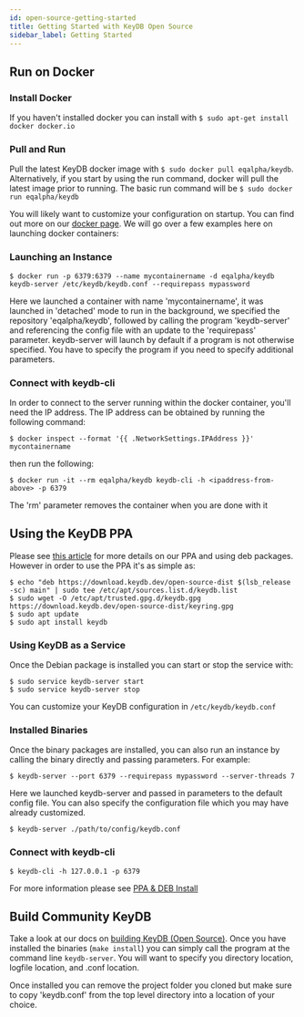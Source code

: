 ```yaml
---
id: open-source-getting-started
title: Getting Started with KeyDB Open Source
sidebar_label: Getting Started
---
```


## Run on Docker

### Install Docker

If you haven't installed docker you can install with `$ sudo apt-get install docker docker.io`

### Pull and Run

Pull the latest KeyDB docker image with `$ sudo docker pull eqalpha/keydb`. Alternatively, if you start by using the run command, docker will pull the latest image prior to running. The basic run command will be `$ sudo docker run eqalpha/keydb`

You will likely want to customize your configuration on startup. You can find out more on our [docker page](https://hub.docker.com/r/eqalpha/keydb). We will go over a few examples here on launching docker containers:

### Launching an Instance
```
$ docker run -p 6379:6379 --name mycontainername -d eqalpha/keydb keydb-server /etc/keydb/keydb.conf --requirepass mypassword 
```
Here we launched a container with name 'mycontainername', it was launched in 'detached' mode to run in the background, we specified the repository 'eqalpha/keydb', followed by calling the program 'keydb-server' and referencing the config file with an update to the 'requirepass' parameter. keydb-server will launch by default if a program is not otherwise specified. You have to specify the program if you need to specify additional parameters.

### Connect with keydb-cli

In order to connect to the server running within the docker container, you'll need the IP address. The IP address can be obtained by running the following command:

```
$ docker inspect --format '{{ .NetworkSettings.IPAddress }}' mycontainername 
```

then run the following:

```
$ docker run -it --rm eqalpha/keydb keydb-cli -h <ipaddress-from-above> -p 6379
```
The 'rm' parameter removes the container when you are done with it

## Using the KeyDB PPA

Please see [this article](https://docs.keydb.dev/docs/ppa-deb/) for more details on our PPA and using deb packages. However in order to use the PPA it's as simple as:
```
$ echo "deb https://download.keydb.dev/open-source-dist $(lsb_release -sc) main" | sudo tee /etc/apt/sources.list.d/keydb.list
$ sudo wget -O /etc/apt/trusted.gpg.d/keydb.gpg https://download.keydb.dev/open-source-dist/keyring.gpg
$ sudo apt update
$ sudo apt install keydb
```

### Using KeyDB as a Service

Once the Debian package is installed you can start or stop the service with:
```
$ sudo service keydb-server start
$ sudo service keydb-server stop
```
You can customize your KeyDB configuration in `/etc/keydb/keydb.conf`

### Installed Binaries

Once the binary packages are installed, you can also run an instance by calling the binary directly and passing parameters. For example:
```
$ keydb-server --port 6379 --requirepass mypassword --server-threads 7
```
Here we launched keydb-server and passed in parameters to the default config file. You can also specify the configuration file which you may have already customized.
```
$ keydb-server ./path/to/config/keydb.conf
```


### Connect with keydb-cli
```
$ keydb-cli -h 127.0.0.1 -p 6379
```

For more information please see [PPA & DEB Install](https://docs.keydb.dev/docs/ppa-deb)

## Build Community KeyDB

Take a look at our docs on [building KeyDB (Open Source)](https://docs.keydb.dev/docs/build/). Once you have installed the binaries (`make install`) you can simply call the program at the command line `keydb-server`. You will want to specify you directory location, logfile location, and .conf location. 

Once installed you can remove the project folder you cloned but make sure to copy 'keydb.conf' from the top level directory into a location of your choice.
